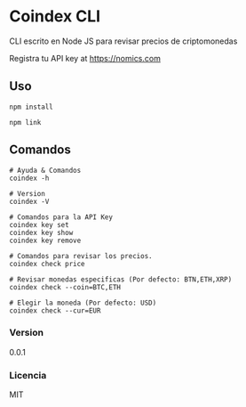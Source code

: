 # Coindex CLI

CLI escrito en Node JS para revisar precios de criptomonedas

Registra tu API key at https://nomics.com

## Uso

```
npm install

npm link
```

## Comandos

```
# Ayuda & Comandos
coindex -h

# Version
coindex -V

# Comandos para la API Key
coindex key set
coindex key show
coindex key remove

# Comandos para revisar los precios.
coindex check price

# Revisar monedas especificas (Por defecto: BTN,ETH,XRP)
coindex check --coin=BTC,ETH

# Elegir la moneda (Por defecto: USD)
coindex check --cur=EUR
```

### Version

0.0.1

### Licencia

MIT